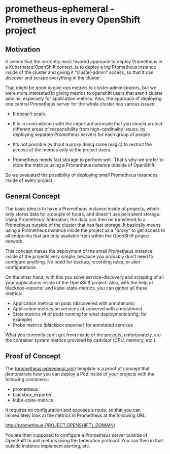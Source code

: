 # prometheus-ephemeral - Prometheus in every OpenShift project

## Motivation

It seems that the currently most favored approach to deploy Prometheus in a
Kubernetes/OpenShift context, is to deploy a big Prometheus instance inside of
the cluster and giving it "cluster-admin" access, so that it can discover and
scrape everything in the cluster.

That might be good to give ops metrics to cluster administrators, but we were
more interested in giving metrics to openshift users that aren't cluster
admins, especially for application metrics. Also, the approach of deploying one
central Prometheus server for the whole cluster has various issues:

- It doesn't scale.

- It is in contradiction with the important principle that you should protect
  different areas of responsibility from high-cardinality issues, by deploying
  separate Prometheus servers for each group of people.

- It's not possible (without a proxy doing some magic) to restrict the access
  of the metrics only to the project users.

- Prometheus needs fast storage to perform well. That's why we prefer to store
  the metrics using a Prometheus instance outside of OpenShift.

So we evaluated the possibility of deploying small Prometheus instances inside
of every project.

## General Concept

The basic idea is to have a Prometheus instance inside of projects, which only
stores data for a couple of hours, and doesn't use persistent storage. Using
Prometheus' federation, the data can then be transfered to a Prometheus outside
of the cluster that has fast storage. It basically means using a
Prometheus instance inside the project as a "proxy" to get access to all
endpoints that are only available from within the OpenShift project network.

This concept makes the deployment of the small Prometheus instance inside of
the projects very simple, because you probably don't need to configure
anything. No need for backup, recording rules, or alert configurations.

On the other hand, with this you solve service-discovery and scraping of all
your applications inside of the OpenShift project. Also, with the help of
blackbox-exporter and kube-state-metrics, you can gather all these metrics:

- Application metrics on pods (discovered with annotations)
- Application metrics on services (discovered with annotations)
- State metrics (# of pods running for what deploymentconfig, for example)
- Probe metrics (blackbox exporter) for annotated services

What you currently can't get from inside of the projects, unfortunately, are
the container system metrics provided by cadvisor (CPU, memory, etc.).

## Proof of Concept

The ([prometheus-ephemeral.yml](prometheus-ephemeral.yml)) template is a proof
of concept that demonstrate how you can deploy a Pod inside of your projects
with the following containers:

- prometheus
- blackbox\_exporter
- kube-state-metrics

It requires no configuration and exposes a route, so that you can immediately
look at the metrics in Prometheus at the following URL:

  http://prometheus-PROJECT.OPENSHIFT\_DOMAIN/

You are then supposed to configure a Prometheus server outside of OpenShift
to pull metrics using the federation protocol. You can then in that outside
instance implement alerting, etc.
